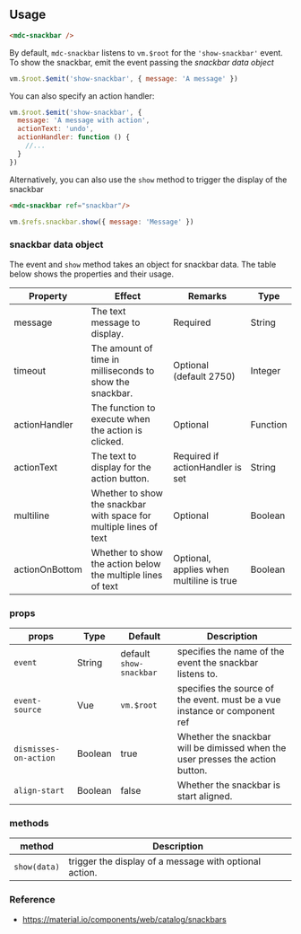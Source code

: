 ## Usage

```html
<mdc-snackbar />
```


By default, `mdc-snackbar` listens to `vm.$root` for the `'show-snackbar'` event.
To show the snackbar, emit the event passing the _snackbar data object_
```javascript
vm.$root.$emit('show-snackbar', { message: 'A message' })
```

You can also specify an action handler:
```javascript
vm.$root.$emit('show-snackbar', {
  message: 'A message with action',
  actionText: 'undo',
  actionHandler: function () {
    //...
  }
})

```

Alternatively, you can also use the `show` method to trigger the display of the
snackbar

```html
<mdc-snackbar ref="snackbar"/>
```

```javascript
vm.$refs.snackbar.show({ message: 'Message' })

```


### snackbar data object

The event and `show` method takes an object for snackbar data. The table below shows the
properties and their usage.

| Property | Effect | Remarks | Type |
|-----------|--------|---------|---------|
| message   | The text message to display. | Required | String |
| timeout   | The amount of time in milliseconds to show the snackbar. | Optional (default 2750) | Integer |
| actionHandler | The function to execute when the action is clicked. | Optional | Function |
| actionText | The text to display for the action button. | Required if actionHandler is set |  String |
| multiline | Whether to show the snackbar with space for multiple lines of text | Optional |  Boolean |
| actionOnBottom | Whether to show the action below the multiple lines of text | Optional, applies when multiline is true |  Boolean |


### props

| props | Type | Default | Description |
|-------|------|---------|-------------|
| `event` | String | default `show-snackbar` | specifies the name of the event the snackbar listens to.|
| `event-source`|Vue| `vm.$root` | specifies the source of the event. must be a vue instance or component ref|
| `dismisses-on-action` |Boolean| true| Whether the snackbar will be dimissed when the user presses the action button.  |
| `align-start` |Boolean| false| Whether the snackbar is start aligned. |


### methods

| method | Description |
|--------|-------------|
| `show(data)` |  trigger the display of a message with optional action.|

### Reference
- <https://material.io/components/web/catalog/snackbars>



